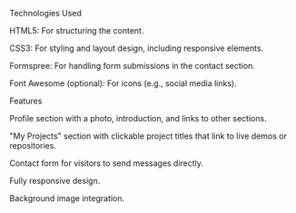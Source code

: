 Technologies Used

HTML5: For structuring the content.

CSS3: For styling and layout design, including responsive elements.

Formspree: For handling form submissions in the contact section.

Font Awesome (optional): For icons (e.g., social media links).

Features

Profile section with a photo, introduction, and links to other sections.

"My Projects" section with clickable project titles that link to live demos or repositories.

Contact form for visitors to send messages directly.

Fully responsive design.

Background image integration.
